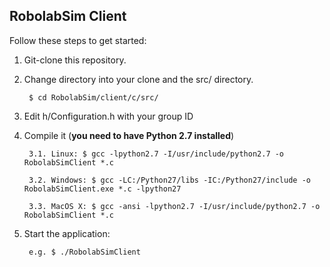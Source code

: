 ## RobolabSim Client

Follow these steps to get started:

1. Git-clone this repository.

2. Change directory into your clone and the src/ directory.

        $ cd RobolabSim/client/c/src/

3. Edit h/Configuration.h with your group ID

4. Compile it (**you need to have Python 2.7 installed**)

        3.1. Linux: $ gcc -lpython2.7 -I/usr/include/python2.7 -o RobolabSimClient *.c

        3.2. Windows: $ gcc -LC:/Python27/libs -IC:/Python27/include -o RobolabSimClient.exe *.c -lpython27

        3.3. MacOS X: $ gcc -ansi -lpython2.7 -I/usr/include/python2.7 -o RobolabSimClient *.c

5. Start the application:

        e.g. $ ./RobolabSimClient
